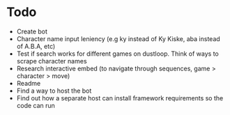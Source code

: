 # Todo

- Create bot
- Character name input leniency (e.g ky instead of Ky Kiske, aba instead of A.B.A, etc)
- Test if search works for different games on dustloop. Think of ways to scrape character names
- Research interactive embed (to navigate through sequences, game > character > move)
- Readme
- Find a way to host the bot
- Find out how a separate host can install framework requirements so the code can run
